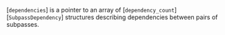 [`dependencies`] is a pointer to an array of [`dependency_count`][`SubpassDependency`] structures describing dependencies between
pairs of subpasses.